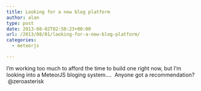 ```yaml
---
title: Looking for a new blog platform
author: alan
type: post
date: 2013-08-02T02:50:23+00:00
url: /2013/08/01/looking-for-a-new-blog-platform/
categories:
  - meteorjs

---
```

I&#8217;m working too much to afford the time to build one right now, but I&#8217;m looking into a MeteorJS bloging system&#8230;.  Anyone got a recommendation?  @zeroasterisk


